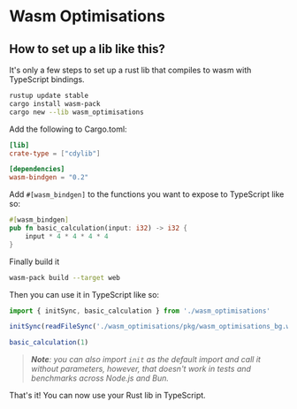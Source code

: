 # Wasm Optimisations

## How to set up a lib like this?

It's only a few steps to set up a rust lib that compiles to wasm with TypeScript bindings.

```bash
rustup update stable
cargo install wasm-pack
cargo new --lib wasm_optimisations
```

Add the following to Cargo.toml:

```toml
[lib]
crate-type = ["cdylib"]

[dependencies]
wasm-bindgen = "0.2"
```

Add `#[wasm_bindgen]` to the functions you want to expose to TypeScript like so:

```rust
#[wasm_bindgen]
pub fn basic_calculation(input: i32) -> i32 {
    input * 4 * 4 * 4 * 4
}
```

Finally build it

```bash
wasm-pack build --target web
```

Then you can use it in TypeScript like so:

```typescript
import { initSync, basic_calculation } from './wasm_optimisations'

initSync(readFileSync('./wasm_optimisations/pkg/wasm_optimisations_bg.wasm'))

basic_calculation(1)
```

> _**Note**: you can also import `init` as the default import and call it without parameters, however, that doesn't work in tests and benchmarks across Node.js and Bun._

That's it! You can now use your Rust lib in TypeScript.



